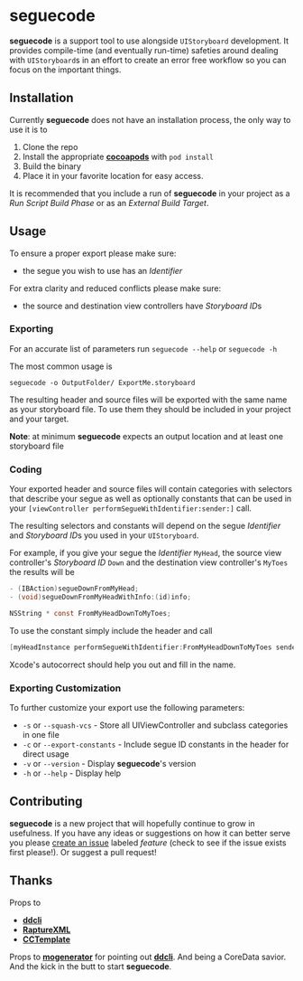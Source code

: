 # seguecode
**seguecode** is a support tool to use alongside `UIStoryboard` development. It provides compile-time (and eventually run-time) safeties around dealing with `UIStoryboard`s in an effort to create an error free workflow so you can focus on the important things.

## Installation
Currently **seguecode** does not have an installation process, the only way to use it is to

1. Clone the repo
2. Install the appropriate **[cocoapods](http://cocoapods.org)** with `pod install`
3. Build the binary
4. Place it in your favorite location for easy access.

It is recommended that you include a run of **seguecode** in your project as a *Run Script Build Phase* or as an *External Build Target*.


## Usage
To ensure a proper export please make sure:

* the segue you wish to use has an *Identifier*

For extra clarity and reduced conflicts please make sure:

* the source and destination view controllers have *Storyboard ID*s

### Exporting
For an accurate list of parameters run `seguecode --help` or `seguecode -h`

The most common usage is

``` Shell
seguecode -o OutputFolder/ ExportMe.storyboard
```

The resulting header and source files will be exported with the same name as your storyboard file. To use them they should be included in your project and your target. 

**Note**: at minimum **seguecode** expects an output location and at least one storyboard file

### Coding
Your exported header and source files will contain categories with selectors that describe your segue as well as optionally constants that can be used in your `[viewController performSegueWithIdentifier:sender:]` call.

The resulting selectors and constants will depend on the segue *Identifier* and *Storyboard ID*s you used in your `UIStoryboard`.

For example, if you give your segue the *Identifier* `MyHead`, the source view controller's *Storyboard ID* `Down` and the destination view controller's `MyToes` the results will be

``` Objective-C
- (IBAction)segueDownFromMyHead;
- (void)segueDownFromMyHeadWithInfo:(id)info;
```

``` Objective-C 
NSString * const FromMyHeadDownToMyToes;
```
	
To use the constant simply include the header and call

``` Objective-C
[myHeadInstance performSegueWithIdentifier:FromMyHeadDownToMyToes sender:info];
```
	
Xcode's autocorrect should help you out and fill in the name.

### Exporting Customization
To further customize your export use the following parameters:

* `-s` or `--squash-vcs` - Store all UIViewController and subclass categories in one file
* `-c` or `--export-constants` - Include segue ID constants in the header for direct usage
* `-v` or `--version` - Display **seguecode**'s version
* `-h` or `--help` - Display help

## Contributing
**seguecode** is a new project that will hopefully continue to grow in usefulness. If you have any ideas or suggestions on how it can better serve you please [create an issue](https://github.com/yoiang/seguecode/issues/new) labeled *feature* (check to see if the issue exists first please!). Or suggest a  pull request!


## Thanks
Props to 

* **[ddcli](https://github.com/ddribin/ddcli)**
* **[RaptureXML](https://github.com/ZaBlanc/RaptureXML)**
* **[CCTemplate](https://github.com/xhan/CocoaTemplateEngine)**


Props to **[mogenerator](https://github.com/rentzsch/mogenerator)** for pointing out **[ddcli](https://github.com/ddribin/ddcli)**. And being a CoreData savior. And the kick in the butt to start **seguecode**. 